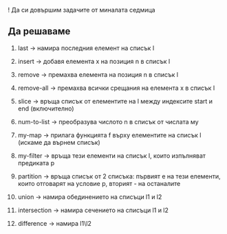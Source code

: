 ! Да си довършим задачите от миналата седмица

## Да решаваме

1. last -> намира последния елемент на списък l
2. insert -> добавя елемента x на позиция n в списък l
3. remove -> премахва елемента на позиция n в списък l
4. remove-all -> премахва всички срещания на елемента x в списък l
5. slice -> връща списък от елементите на l между индексите start и end (включително)
6. num-to-list -> преобразува числото n в списък от числата му

7. my-map -> прилага функцията f върху елементите на списък l (искаме да върнем списък)
8. my-filter -> връща тези елементи на списък l, които изпълняват предиката p
9. partition -> връща списък от 2 списъка: първият е на тези елементи, които отговарят на
                 условие p, вторият - на останалите

10. union -> намира обединението на списъци l1 и l2
11. intersection -> намира сечението на списъци l1 и l2
12. difference -> намира l1\l2
